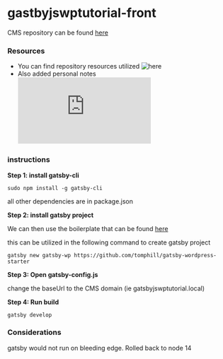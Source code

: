 # gastbyjswptutorial-front

CMS repository can be found [here](https://github.com/hckia/gastbyjswptutorial-wordpress)

### Resources

- You can find repository resources utilized ![here](https://github.com/tomphill)
- Also added personal notes ![here](https://github.com/hckia/gatsbyjswptutorial-front/blob/main/notes.md)

### instructions

**Step 1: install gatsby-cli**

```
sudo npm install -g gatsby-cli
```
all other dependencies are in package.json

**Step 2: install gatsby project**

We can then use the boilerplate that can be found [here](https://github.com/tomphill/gatsby-wordpress-starter)

this can be utilized in the following command to create gatsby project

```
gatsby new gatsby-wp https://github.com/tomphill/gatsby-wordpress-starter
```

**Step 3: Open gatsby-config.js**

change the baseUrl to the CMS domain (ie gatsbyjswptutorial.local)

**Step 4: Run build**

```
gatsby develop
```


### Considerations

gatsby would not run on bleeding edge. Rolled back to node 14

